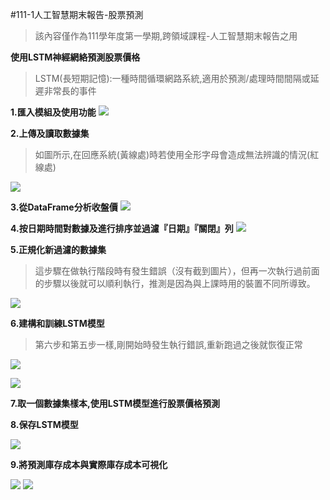 #111-1人工智慧期末報告-股票預測
> 該內容僅作為111學年度第一學期,跨領域課程-人工智慧期末報告之用
> 

**使用LSTM神經網絡預測股票價格**
> LSTM(長短期記憶):一種時間循環網路系統,適用於預測/處理時間間隔或延遲非常長的事件
> 

**1.匯入模組及使用功能**
![](https://github.com/sally-1102/sally-1102.github.io/blob/main/%E5%9C%96%E5%BA%AB/%E7%AC%AC%E4%B8%80%E6%AD%A5.jpg)

**2.上傳及讀取數據集**
> 如圖所示,在回應系統(黃線處)時若使用全形字母會造成無法辨識的情況(紅線處)
> 

![](https://github.com/sally-1102/sally-1102.github.io/blob/main/%E5%9C%96%E5%BA%AB/%E7%AC%AC%E4%BA%8C%E6%AD%A5.jpg)

**3.從DataFrame分析收盤價**
![](https://github.com/sally-1102/sally-1102.github.io/blob/main/%E5%9C%96%E5%BA%AB/%E7%AC%AC%E4%B8%89%E6%AD%A5.jpg)

**4.按日期時間對數據及進行排序並過濾『日期』『關閉』列**
![](https://github.com/sally-1102/sally-1102.github.io/blob/main/%E5%9C%96%E5%BA%AB/%E7%AC%AC%E5%9B%9B%E6%AD%A5.jpg)

**5.正規化新過濾的數據集**
> 這步驟在做執行階段時有發生錯誤（沒有截到圖片），但再一次執行過前面的步驟以後就可以順利執行，推測是因為與上課時用的裝置不同所導致。
> 

![](https://github.com/sally-1102/sally-1102.github.io/blob/main/%E5%9C%96%E5%BA%AB/%E7%AC%AC%E4%BA%94%E6%AD%A5.jpg)

**6.建構和訓練LSTM模型**
> 第六步和第五步一樣,剛開始時發生執行錯誤,重新跑過之後就恢復正常
> 

![](https://github.com/sally-1102/sally-1102.github.io/blob/main/%E5%9C%96%E5%BA%AB/%E7%AC%AC%E5%85%AD%E6%AD%A5.jpg)

![](https://github.com/sally-1102/sally-1102.github.io/blob/main/%E5%9C%96%E5%BA%AB/%E7%AC%AC%E5%85%AD%E6%AD%A5%E9%A9%9F%E9%8C%AF%E8%AA%A4.jpg)

**7.取一個數據集樣本,使用LSTM模型進行股票價格預測**

**8.保存LSTM模型**

![](https://github.com/sally-1102/sally-1102.github.io/blob/main/%E5%9C%96%E5%BA%AB/%E7%AC%AC%E4%B8%83%E5%85%AB%E6%AD%A5.jpg)

**9.將預測庫存成本與實際庫存成本可視化**

![](https://github.com/sally-1102/sally-1102.github.io/blob/main/%E5%9C%96%E5%BA%AB/%E7%AC%AC%E4%B9%9D%E6%AD%A5%E4%BB%A3%E7%A2%BC.jpg)
![](https://github.com/sally-1102/sally-1102.github.io/blob/main/%E5%9C%96%E5%BA%AB/%E7%AC%AC%E4%B9%9D%E6%AD%A5%E7%B5%90%E6%9E%9C.jpg)
